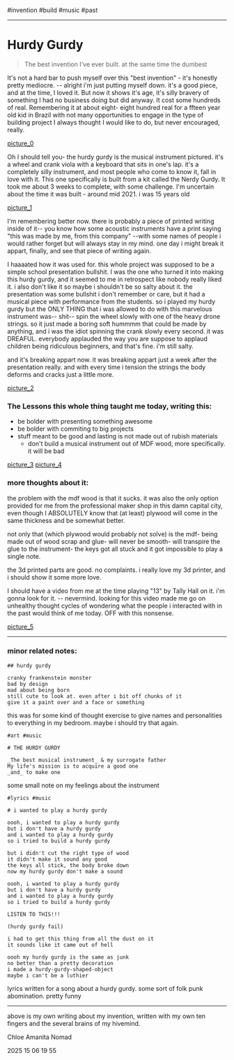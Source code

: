 #invention #build #music
#past

---

# Hurdy Gurdy
> The best invention I've ever built. at the same time the dumbest

It's not a hard bar to push myself over this "best invention" - it's honestly pretty mediocre. -- alright i'm just putting myself down. it's a good piece, and at the time, I loved it. But now it shows it's age, it's silly bravery of something I had no business doing but did anyway. It cost some hundreds of real. Remembering it at about eight- eight hundred real for a ffteen year old kid in Brazil with not many opportunities to engage in the type of building project I always thought I would like to do, but never encouraged, really.

[picture_0](../images/gurdy/0.jpg)

Oh I should tell you- the hurdy gurdy is the musical instrument pictured. it's a wheel and crank viola with a keyboard that sits in one's lap. it's a completely silly instrument, and most people who come to know it, fall in love with it.
This one specifically is built from a kit called the Nerdy Gurdy. It took me about 3 weeks to complete, with some challenge. I'm uncertain about the time it was built - around mid 2021. i was 15 years old

[picture_1](../images/gurdy/1.jpg)

I'm remembering better now. there is probably a piece of printed writing inside of it-- you know how some acoustic instruments have a print saying "this was made by me, from this company" --with some names of people i would rather forget but will always stay in my mind. one day i might break it appart, finally, and see that piece of writing again.

I haaaated how it was used for. this whole project was supposed to be a simple school presentation bullshit. I was the one who turned it into making this hurdy gurdy, and it seemed to me in retrospect like nobody really liked it. i also don't like it so maybe i shouldn't be so salty about it. 
the presentation was some bullshit i don't remember or care, but it had a musical piece with performance from the students. so i played my hurdy gurdy but the ONLY THING that i was allowed to do with this marvelous instrument was-- shit-- spin the wheel slowly with one of the heavy drone strings. so it just made a boring soft hummmm that could be made by anything, and i was the idiot spinning the crank slowly every second. it was DREAFUL. 
everybody applauded the way you are suppose to applaud children being ridiculous beginners, and that's fine. i'm still salty.

and it's breaking appart now. it was breaking appart just a week after the presentation really. and with every time i tension the strings the body deforms and cracks just a little more. 

[picture_2](../images/gurdy/2.jpg)

### The Lessons this whole thing taught me today, writing this:
- be bolder with presenting something awesome
- be bolder with commiting to big projects
- stuff meant to be good and lasting is not made out of rubish materials
	- don't build a musical instrument out of MDF wood, more specifically. it will be bad

[picture_3](../images/gurdy/3.jpg)
[picture_4](../images/gurdy/4.jpg)

### more thoughts about it:

the problem with the mdf wood is that it sucks. it was also the only option provided for me from the professional maker shop in this damn capital city, even though I ABSOLUTELY know that (at least) plywood will come in the same thickness and be somewhat better.

not only that (which plywood would probably not solve) is the mdf- being made out of wood scrap and glue- will never be smooth- will transpire the glue to the instrument- the keys got all stuck and it got impossible to play a single note.

the 3d printed parts are good. no complaints. i really love my 3d printer, and i should show it some more love.

I should have a video from me at the time playing "13" by Tally Hall on it. i'm gonna look for it.
-- nevermind. looking for this video made me go on unhealthy thought cycles of wondering what the people i interacted with in the past would think of me today. OFF with this nonsense.

[picture_5](../images/gurdy/5.jpg)

---

### minor related notes:

```"imaginary friends"
## hurdy gurdy

cranky frankenstein monster
bad by design
mad about being born
still cute to look at. even after i bit off chunks of it
give it a paint over and a face or something
```
this was for some kind of thought exercise to give names and personalities to everything in my bedroom. maybe i should try that again.

```"hurdy gurdy"
#art #music 

# THE HURDY GURDY

_The best musical instrument_ & my surrogate father
My life's mission is to acquire a good one
_and_ to make one
```
some small note on my feelings about the instrument

```"i wanted to play a hurdy gurdy"
#lyrics #music 

# i wanted to play a hurdy gurdy

oooh, i wanted to play a hurdy gurdy
but i don't have a hurdy gurdy
and i wanted to play a hurdy gurdy
so i tried to build a hurdy gurdy

but i didn't cut the right type of wood
it didn't make it sound any good
the keys all stick, the body broke down
now my hurdy gurdy don't make a sound

oooh, i wanted to play a hurdy gurdy
but i don't have a hurdy gurdy
and i wanted to play a hurdy gurdy
so i tried to build a hurdy gurdy

LISTEN TO THIS!!!

(hurdy gurdy fail)

i had to get this thing from all the dust on it
it sounds like it came out of hell

oooh my hurdy gurdy is the same as junk
no better than a pretty decoration
i made a hurdy-gurdy-shaped-object
maybe i can't be a luthier
```
lyrics written for a song about a hurdy gurdy. some sort of folk punk abomination. pretty funny

---

above is my own writing about my invention, written with my own ten fingers and the several brains of my hivemind.

Chloe Amanita Nomad

2025 15 06 19 55
